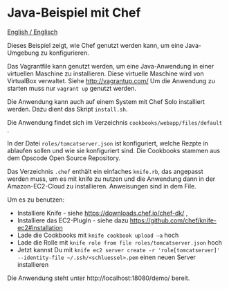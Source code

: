 Java-Beispiel mit Chef
=============================

[English / Englisch](README.md)

Dieses Beispiel zeigt, wie Chef genutzt werden kann, um eine Java-Umgebung zu konfigurieren.

Das Vagrantfile kann genutzt werden, um eine Java-Anwendung in einer
virtuellen Maschine zu installieren. Diese virtuelle Maschine wird von
VirtualBox verwaltet. Siehe http://vagrantup.com/  Um die Anwendung zu
starten muss nur `vagrant up` genutzt werden.

Die Anwendung kann auch auf einem System mit Chef Solo installiert
werden. Dazu dient das Skript `install.sh`.

Die Anwendung findet sich im Verzeichnis `cookbooks/webapp/files/default` .

In der Datei `roles/tomcatserver.json` ist konfiguriert, welche Rezpte
in ablaufen sollen und wie sie konfiguriert sind. Die Cookbooks stammen
aus dem Opscode Open Source Repository.

Das Verzeichnis `.chef` enthält ein einfaches `knife.rb`, das
angepasst werden muss, um es mit knife zu nutzen und die Anwendung
dann in der Amazon-EC2-Cloud zu installieren. Anweisungen sind in dem File.

Um es zu benutzen:
* Installiere Knife - siehe https://downloads.chef.io/chef-dk/ ,
* Installiere das EC2-PlugIn - siehe dazu
  https://github.com/chef/knife-ec2#installation
* Lade die Cookbooks mit `knife cookbook upload –a` hoch
* Lade die Rolle mit `knife role from file roles/tomcatserver.json` hoch
* Jetzt kannst Du mit  `knife ec2 server create -r
  'role[tomcatserver]' --identity-file ~/.ssh/<schluessel>.pem`
  einen neuen Server installieren

Die Anwendung steht unter http://localhost:18080/demo/ bereit.

